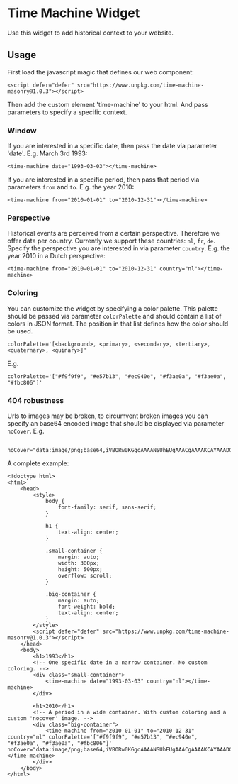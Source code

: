 # Time Machine Widget

Use this widget to add historical context to your website.

## Usage
First load the javascript magic that defines our web component:
```
<script defer="defer" src="https://www.unpkg.com/time-machine-masonry@1.0.3"></script>
```

Then add the custom element 'time-machine' to your html. And pass parameters to specify a specific context.
### Window
If you are interested in a specific date, then pass the date via parameter 'date'. E.g. March 3rd 1993:
```
<time-machine date="1993-03-03"></time-machine>
```
If you are interested in a specific period, then pass that period via parameters `from` and `to`. E.g. the year 2010:
```
<time-machine from="2010-01-01" to="2010-12-31"></time-machine>
```

### Perspective
Historical events are perceived from a certain perspective. Therefore we offer data per country. Currently we support these countries: `nl`, `fr`, `de`.
Specify the perspective you are interested in via parameter `country`. E.g. the year 2010 in a Dutch perspective:
```
<time-machine from="2010-01-01" to="2010-12-31" country="nl"></time-machine>
```

### Coloring
You can customize the widget by specifying a color palette. This palette should be passed via parameter `colorPalette` and should contain a list of colors in JSON format. The position in that list defines how the color should be used.
```
colorPalette='[<background>, <primary>, <secondary>, <tertiary>, <quaternary>, <quinary>]'
```
E.g.
```
colorPalette='["#f9f9f9", "#e57b13", "#ec940e", "#f3ae0a", "#f3ae0a", "#fbc806"]'
```

### 404 robustness
Urls to images may be broken, to circumvent broken images you can specify an base64 encoded image that should be displayed via parameter `noCover`. E.g.
```
    noCover="data:image/png;base64,iVBORw0KGgoAAAANSUhEUgAAACgAAAAKCAYAAADGmhxQAAAABmJLR0QA/wD/AP+gvaeTAAAACXBIWXMAAAsTAAALEwEAmpwYAAAAB3RJTUUH5wQMDCEDZE8l3wAAAAxpVFh0Q29tbWVudAAAAAAAvK6ymQAAABVJREFUOMtjYBgFo2AUjIJRMAooAQAGSgABkOHaHwAAAABJRU5ErkJggg=="
```

A complete example:
```
<!doctype html>
<html>
    <head>
        <style>
            body {
                font-family: serif, sans-serif;
            }

            h1 {
                text-align: center;
            }

            .small-container {
                margin: auto;
                width: 300px;
                height: 500px;
                overflow: scroll;
            }

            .big-container {
                margin: auto;
                font-weight: bold;
                text-align: center;
            }
        </style>
        <script defer="defer" src="https://www.unpkg.com/time-machine-masonry@1.0.3"></script>
    </head>
    <body>
        <h1>1993</h1>
        <!-- One specific date in a narrow container. No custom coloring. -->
        <div class="small-container">
            <time-machine date="1993-03-03" country="nl"></time-machine>
        </div>

        <h1>2010</h1>
        <!-- A period in a wide container. With custom coloring and a custom 'nocover' image. -->
        <div class="big-container">
            <time-machine from="2010-01-01" to="2010-12-31" country="nl" colorPalette='["#f9f9f9", "#e57b13", "#ec940e", "#f3ae0a", "#f3ae0a", "#fbc806"]' noCover="data:image/png;base64,iVBORw0KGgoAAAANSUhEUgAAACgAAAAKCAYAAADGmhxQAAAABmJLR0QA/wD/AP+gvaeTAAAACXBIWXMAAAsTAAALEwEAmpwYAAAAB3RJTUUH5wQMDCEDZE8l3wAAAAxpVFh0Q29tbWVudAAAAAAAvK6ymQAAABVJREFUOMtjYBgFo2AUjIJRMAooAQAGSgABkOHaHwAAAABJRU5ErkJggg=="></time-machine>
        </div>
    </body>
</html>
```